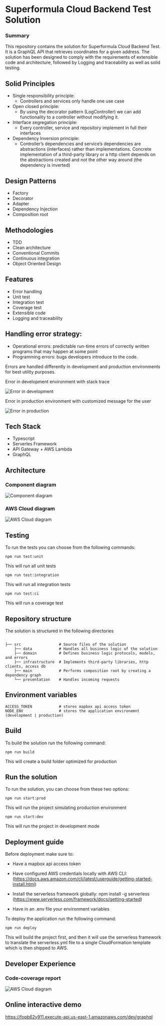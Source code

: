 # Superformula Cloud Backend Test Solution

### Summary

This repository contains the solution for Superformula Cloud Backend Test. It is a GraphQL API that retrieves coordinates for a given address. The solution has been designed to comply with the requirements of extensible code and architecture, followed by Logging and traceability as well as solid testing.

## Solid Principles
* Single responsibility principle:
  * Controllers and services only handle one use case
* Open closed principle:
  * By using the decorator pattern (LogController) we can add functionality to a controller without modifying it.
* Interface segregation principle:
  * Every controller, service and repository implement in full their interfaces
* Dependency Inversion principle:
  * Controller’s dependencies and service’s dependencies are abstractions (interfaces) rather than implementations. Concrete implementation of a third-party library or a http client depends on the abstractions created and not the other way around (the dependency is inverted)

## Design Patterns
* Factory
* Decorator
* Adapter
* Dependency Injection
* Composition root

## Methodologies
* TDD
* Clean architecture
* Conventional Commits
* Continuous integration
* Object Oriented Design

## Features
* Error handling
* Unit test
* Integration test
* Coverage test
* Extensible code
* Logging and traceability

## Handling error strategy:
* Operational errors: predictable run-time errors of correctly written programs that may happen at some point
* Programming errors: bugs developers introduce to the code.

Errors are handled differently in development and production environments for best utility purposes.

Error in development environment with stack trace

![Error in development](public/img/development%20error.png)

Error in production environment with customized message for the user

![Error in production](public/img/production%20error.png)

## Tech Stack
* Typescript
* Serverles Framework
* API Gateway + AWS Lambda
* GraphQL

## Architecture

### Component diagram

![Component diagram](public/img/Cloud%20Backed%20Test%20-%20Component%20Diagram.png)

### AWS Cloud diagram

![AWS Cloud diagram](public/img/Cloud%20Backed%20Test%20-%20AWS%20Cloud%20Diagram.png)

## Testing

To run the tests you can choose from the following commands:

```
npm run test:unit
```
This will run all unit tests

```
npm run test:integration    
```
This will run all integration tests

```
npm run test:ci    
```
This will run a coverage test

## Repository structure
The solution is structured in the following directories
```

├── src                 # Source files of the solution
    ├── data            # Handles all business logic of the solution
    ├── domain          # Defines business logic protocols, models, and errors
    ├── infrastructure  # Implements third-party libraries, http clients, access db
    ├── main            # Performs composition root by creating a dependency graph
    └── presentation    # Handles incoming requests
```

## Environment variables
```
ACCESS_TOKEN            # stores mapbox api access token
NODE_ENV                # stores the application environemnt (development | production)
```

## Build

To build the solution run the following command:
```
npm run build
```
This will create a build folder optimized for production

## Run the solution

To run the solution, you can choose from these two options:
```
npm run start:prod
```
This will run the project simulating production environment

```
npm run start:dev
```
This will run the project in development mode

## Deployment guide

Before deployment make sure to:
-	Have a mapbox api access token 
-	Have configured AWS credentials locally with AWS CLI: (https://docs.aws.amazon.com/cli/latest/userguide/getting-started-install.html)

-	Install the serverless framework globally: npm install -g serverless (https://www.serverless.com/framework/docs/getting-started)
-	Have in an .env file your environment variables 

To deploy the application run the following command:
```
npm run deploy
```
This will build the project first, and then it will use the serverless framework to translate the serverless.yml file to a single CloudFormation template which is then shipped to AWS. 

## Developer Experience

### Code-coverage report

![AWS Cloud diagram](public/img/coverage%20test.png)

## Online interactive demo

https://fopb62y911.execute-api.us-east-1.amazonaws.com/dev/graphql

